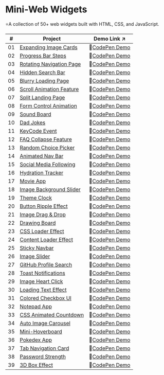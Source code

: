 # Mini-Web Widgets
⭐A collection of 50+ web widgets built with HTML, CSS, and JavaScript.

| #️ | Project | Demo Link ↗️ |
|---|---------|-----------|
| 01 | [Expanding Image Cards](01-expanding-image-cards) | 🔗[CodePen Demo](https://codepen.io/sidneyshafer/pen/qBwqVWp) |
| 02 | [Progress Bar Steps](02-progress-bar-steps) | 🔗[CodePen Demo](https://codepen.io/sidneyshafer/pen/oNOYoNd) |
| 03 | [Rotating Navigation Page](03-rotating-navigation) | 🔗[CodePen Demo](https://codepen.io/sidneyshafer/pen/poBNdWR) |
| 04 | [Hidden Search Bar](04-hidden-search-bar) | 🔗[CodePen Demo](https://codepen.io/sidneyshafer/pen/GRLNOMb) |
| 05 | [Blurry Loading Page](05-blurry-loading-page) | 🔗[CodePen Demo](https://codepen.io/sidneyshafer/pen/ExJNbbE) |
| 06 | [Scroll Animation Feature](06-scroll-animation-feature) | 🔗[CodePen Demo](https://codepen.io/sidneyshafer/pen/bGJBYaE) |
| 07 | [Split Landing Page](07-split-landing-page) | 🔗[CodePen Demo](https://codepen.io/sidneyshafer/pen/rNbWYpY) |
| 08 | [Form Control Animation](08-form-control-animation) | 🔗[CodePen Demo](https://codepen.io/sidneyshafer/pen/vYMyWpM) |
| 09 | [Sound Board](09-sound-board) | 🔗[CodePen Demo](https://codepen.io/sidneyshafer/pen/bGJBYLE) |
| 10 | [Dad Jokes](10-dad-jokes) | 🔗[CodePen Demo](https://codepen.io/sidneyshafer/pen/NWmbwMr) |
| 11 | [KeyCode Event](11-keycode-event) | 🔗[CodePen Demo](https://codepen.io/sidneyshafer/pen/xxeRPJa) |
| 12 | [FAQ Collapse Feature](12-faq-collapse) | 🔗[CodePen Demo](https://codepen.io/sidneyshafer/pen/vYMyWzq) |
| 13 | [Random Choice Picker](13-random-choice-picker) | 🔗[CodePen Demo](https://codepen.io/sidneyshafer/pen/YzMpEgm) |
| 14 | [Animated Nav Bar](14-animated-nav) | 🔗[CodePen Demo](https://codepen.io/sidneyshafer/pen/JjVbZoG) |
| 15 | [Social Media Following](15-social-media-following) | 🔗[CodePen Demo](https://codepen.io/sidneyshafer/pen/dyLOjWg) |
| 16 | [Hydration Tracker](16-hydration-tracker) | 🔗[CodePen Demo](https://codepen.io/sidneyshafer/pen/JjVbBOZ) |
| 17 | [Movie App](17-movie-app) | 🔗[CodePen Demo](https://codepen.io/sidneyshafer/pen/zYXoLjR) |
| 18 | [Image Background Slider](18-image-background-slider) | 🔗[CodePen Demo](https://codepen.io/sidneyshafer/pen/rNbWZWq) |
| 19 | [Theme Clock](19-theme-clock) | 🔗[CodePen Demo](https://codepen.io/sidneyshafer/pen/qBwqMRz) |
| 20 | [Button Ripple Effect](20-button-ripple-effect) | 🔗[CodePen Demo](https://codepen.io/sidneyshafer/pen/oNOYPQb) |
| 21 | [Image Drag & Drop](21-image-drag-and-drop) | 🔗[CodePen Demo](https://codepen.io/sidneyshafer/pen/zYXoMEP) |
| 22 | [Drawing Board](22-drawing-board) | 🔗[CodePen Demo](https://codepen.io/sidneyshafer/pen/XWQNyvY) |
| 23 | [CSS Loader Effect](23-css-loader-effect) | 🔗[CodePen Demo](https://codepen.io/sidneyshafer/pen/RwOoEgr) |
| 24 | [Content Loader Effect](24-content-loader) | 🔗[CodePen Demo](https://codepen.io/sidneyshafer/pen/wvZoRZy) |
| 25 | [Sticky Navbar](25-sticky-navbar) | 🔗[CodePen Demo](https://codepen.io/sidneyshafer/pen/mdgOvbw) |
| 26 | [Image Slider](26-image-slider) | 🔗[CodePen Demo](https://codepen.io/sidneyshafer/pen/dyLOaYO) |
| 27 | [GitHub Profile Search](27-github-profile-search) | 🔗[CodePen Demo](https://codepen.io/sidneyshafer/pen/qBwRbOg) |
| 28 | [Toast Notifications](28-toast-notification) | 🔗[CodePen Demo](https://codepen.io/sidneyshafer/pen/oNOBxJe) |
| 29 | [Image Heart Click](29-image-heart-click) | 🔗[CodePen Demo](https://codepen.io/sidneyshafer/pen/qBwRNZp) |
| 30 | [Loading Text Effect](30-loading-text-effect) | 🔗[CodePen Demo](https://codepen.io/sidneyshafer/pen/zYXNBZz) |
| 31 | [Colored Checkbox UI](31-colored-checkboxes) | 🔗[CodePen Demo](https://codepen.io/sidneyshafer/pen/LYvxbqL) |
| 32 | [Notepad App](32-notepad-app) | 🔗[CodePen Demo](https://codepen.io/sidneyshafer/pen/wvZggVG) |
| 33 | [CSS Animated Countdown](33-css-animated-countdown) | 🔗[CodePen Demo](https://codepen.io/sidneyshafer/pen/PogWpPP) |
| 34 | [Auto Image Carousel](34-auto-image-carousel) | 🔗[CodePen Demo](https://codepen.io/sidneyshafer/pen/YzMNZVz) |
| 35 | [Mini-Hoverboard](35-mini-hoverboard) | 🔗[CodePen Demo](https://codepen.io/sidneyshafer/pen/oNOBZpv) |
| 36 | [Pokedex App](36-pokedex-app) | 🔗[CodePen Demo](https://codepen.io/sidneyshafer/pen/vYMgxwX) |
| 37 | [Tab Navigation Card](37-tab-navigation-card) | 🔗[CodePen Demo](https://codepen.io/sidneyshafer/pen/bGJgWgK) |
| 38 | [Password Strength](38-password-strength) | 🔗[CodePen Demo](https://codepen.io/sidneyshafer/pen/WNWRjKP) |
| 39 | [3D Box Effect](39-3d-box-effect) | 🔗[CodePen Demo](https://codepen.io/sidneyshafer/pen/rNbjmox) |